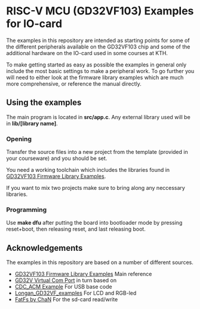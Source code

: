 # RISC-V MCU (GD32VF103) Examples for IO-card

The examples in this repository are intended as starting points for some of the different peripherals available on the GD32VF103 chip and some of the additional hardware on the IO-card used in some courses at KTH. 

To make getting started as easy as possible the examples in general only include the most basic settings to make a peripheral work. To go further you will need to either look at the firmware library examples which are much more comprehensive, or reference the manual directly. 

## Using the examples

The main program is located in **src/app.c**. Any external library used will be in **lib/[library name]**.

### Opening

Transfer the source files into a new project from the template (provided in your courseware) and you should be set.

You need a working toolchain which includes the libraries found in [GD32VF103 Firmware Library Examples](https://github.com/riscv-mcu/GD32VF103_Firmware_Library).

If you want to mix two projects make sure to bring along any neccessary libraries.

### Programming

Use **make dfu** after putting the board into bootloader mode by pressing reset+boot, then releasing reset, and last releasing boot.

## Acknowledgements

The examples in this repository are based on a number of different sources. 

* [GD32VF103 Firmware Library Examples](https://github.com/riscv-mcu/GD32VF103_Firmware_Library) Main reference
* [GD32V Virtual Com Port](https://github.com/linusreM/GD32V-Virtual-COM-Port) in turn based on
* [CDC_ACM Example](https://github.com/riscv-mcu/GD32VF103_Demo_Suites/tree/master/GD32VF103C_START_Demo_Suites/Projects/04_USBFS/Device/CDC_ACM) For USB base code 
* [Longan_GD32VF_examples](https://github.com/sipeed/Longan_GD32VF_examples) For LCD and RGB-led 
* [FatFs by ChaN](http://elm-chan.org/fsw/ff/00index_e.html) For the sd-card read/write

